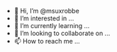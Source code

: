 - 👋 Hi, I’m @msuxrobbe
- 👀 I’m interested in ...
- 🌱 I’m currently learning ...
- 💞️ I’m looking to collaborate on ...
- 📫 How to reach me ...

<!---
msuxrobbe/msuxrobbe is a ✨ special ✨ repository because its `README.md` (this file) appears on your GitHub profile.
You can click the Preview link to take a look at your changes.
--->
